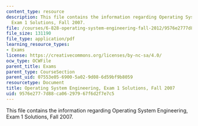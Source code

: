 ```yaml
---
content_type: resource
description: This file contains the information regarding Operating System Engineering,
  Exam 1 Solutions, Fall 2007.
file: /courses/6-828-operating-system-engineering-fall-2012/9576e2777d88ca06297967f6d2f7e7c5_MIT6_828F12_q07_1_sol.pdf
file_size: 131190
file_type: application/pdf
learning_resource_types:
- Exams
license: https://creativecommons.org/licenses/by-nc-sa/4.0/
ocw_type: OCWFile
parent_title: Exams
parent_type: CourseSection
parent_uid: 07553e05-6900-5a02-9d08-6d59bf9b8059
resourcetype: Document
title: Operating System Engineering, Exam 1 Solutions, Fall 2007
uid: 9576e277-7d88-ca06-2979-67f6d2f7e7c5
---
```

This file contains the information regarding Operating System Engineering, Exam 1 Solutions, Fall 2007.
